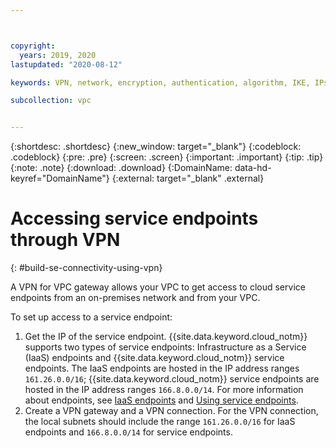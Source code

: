 ```yaml
---



copyright:
  years: 2019, 2020
lastupdated: "2020-08-12"

keywords: VPN, network, encryption, authentication, algorithm, IKE, IPsec, policies, gateway, access endpoint

subcollection: vpc


---
```


{:shortdesc: .shortdesc}
{:new_window: target="_blank"}
{:codeblock: .codeblock}
{:pre: .pre}
{:screen: .screen}
{:important: .important}
{:tip: .tip}
{:note: .note}
{:download: .download}
{:DomainName: data-hd-keyref="DomainName"}
{:external: target="_blank" .external}

# Accessing service endpoints through VPN
{: #build-se-connectivity-using-vpn}

A VPN for VPC gateway allows your VPC to get access to cloud service endpoints from an on-premises network and from your VPC.

To set up access to a service endpoint:

1. Get the IP of the service endpoint. {{site.data.keyword.cloud_notm}} supports two types of service endpoints: Infrastructure as a Service (IaaS) endpoints and {{site.data.keyword.cloud_notm}} service endpoints. The IaaS endpoints are hosted in the IP address ranges `161.26.0.0/16`; {{site.data.keyword.cloud_notm}} service endpoints are hosted in the IP address ranges `166.8.0.0/14`. For more information about endpoints, see [IaaS endpoints](/docs/vpc?topic=vpc-service-endpoints-for-vpc#infrastructure-as-a-service-iaas-endpoints) and [Using service endpoints](/docs/account?topic=account-vrf-service-endpoint#use-service-endpoint).
2. Create a VPN gateway and a VPN connection. For the VPN connection, the local subnets should include the range `161.26.0.0/16` for IaaS endpoints and `166.8.0.0/14` for service endpoints.
